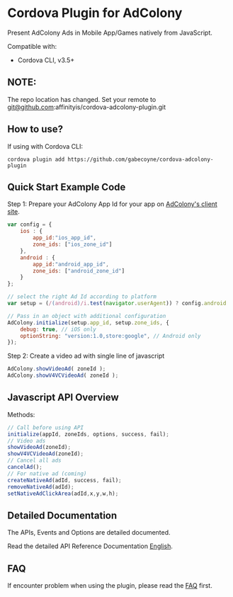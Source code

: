 # Cordova Plugin for AdColony #

Present AdColony Ads in Mobile App/Games natively from JavaScript.

Compatible with:

* Cordova CLI, v3.5+

## NOTE: ##

The repo location has changed.  Set your remote to git@github.com:affinityis/cordova-adcolony-plugin.git

## How to use? ##

If using with Cordova CLI:
```
cordova plugin add https://github.com/gabecoyne/cordova-adcolony-plugin
```

## Quick Start Example Code ##

Step 1: Prepare your AdColony App Id for your app on [AdColony's client site](https://clients.adcolony.com/login).

```javascript
var config = {
	ios : {
		app_id:"ios_app_id",
		zone_ids: ["ios_zone_id"]
	},
	android : {
		app_id:"android_app_id",
		zone_ids: ["android_zone_id"]
	}
};

// select the right Ad Id according to platform
var setup = (/(android)/i.test(navigator.userAgent)) ? config.android : config.ios;

// Pass in an object with additional configuration
AdColony.initialize(setup.app_id, setup.zone_ids, {
	debug: true, // iOS only
	optionString: "version:1.0,store:google", // Android only
});
```

Step 2: Create a video ad with single line of javascript

```javascript
AdColony.showVideoAd( zoneId );
AdColony.showV4VCVideoAd( zoneId );
```

## Javascript API Overview ##

Methods:
```javascript
// Call before using API
initialize(appId, zoneIds, options, success, fail);
// Video ads
showVideoAd(zoneId);
showV4VCVideoAd(zoneId);
// Cancel all ads
cancelAd();
// For native ad (coming)
createNativeAd(adId, success, fail);
removeNativeAd(adId);
setNativeAdClickArea(adId,x,y,w,h);
```

## Detailed Documentation ##

The APIs, Events and Options are detailed documented.

Read the detailed API Reference Documentation [English](https://github.com/gabecoyne/cordova-adcolony-plugin/wiki).

## FAQ ##

If encounter problem when using the plugin, please read the [FAQ](https://github.com/gabecoyne/cordova-adcolony-plugin/wiki/FAQ) first.
